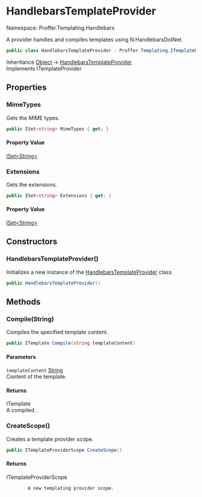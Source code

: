 # HandlebarsTemplateProvider

Namespace: Proffer.Templating.Handlebars

A provider handles and compiles templates using N:HandlebarsDotNet.

```csharp
public class HandlebarsTemplateProvider : Proffer.Templating.ITemplateProvider
```

Inheritance [Object](https://docs.microsoft.com/en-us/dotnet/api/system.object) → [HandlebarsTemplateProvider](./proffer.templating.handlebars.handlebarstemplateprovider.md)<br>
Implements ITemplateProvider

## Properties

### **MimeTypes**

Gets the MIME types.

```csharp
public ISet<string> MimeTypes { get; }
```

#### Property Value

[ISet&lt;String&gt;](https://docs.microsoft.com/en-us/dotnet/api/system.collections.generic.iset-1)<br>

### **Extensions**

Gets the extensions.

```csharp
public ISet<string> Extensions { get; }
```

#### Property Value

[ISet&lt;String&gt;](https://docs.microsoft.com/en-us/dotnet/api/system.collections.generic.iset-1)<br>

## Constructors

### **HandlebarsTemplateProvider()**

Initializes a new instance of the [HandlebarsTemplateProvider](./proffer.templating.handlebars.handlebarstemplateprovider.md) class.

```csharp
public HandlebarsTemplateProvider()
```

## Methods

### **Compile(String)**

Compiles the specified template content.

```csharp
public ITemplate Compile(string templateContent)
```

#### Parameters

`templateContent` [String](https://docs.microsoft.com/en-us/dotnet/api/system.string)<br>
Content of the template.

#### Returns

ITemplate<br>
A compiled .

### **CreateScope()**

Creates a template provider scope.

```csharp
public ITemplateProviderScope CreateScope()
```

#### Returns

ITemplateProviderScope<br>

            A new templating provider scope.
